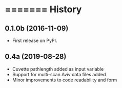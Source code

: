 =======
History
=======

0.1.0b (2016-11-09)
------------------

* First release on PyPI.

0.4a (2019-08-28)
-----------------

* Cuvette pathlength added as input variable
* Support for multi-scan Aviv data files added
* Minor improvements to code readability and form
